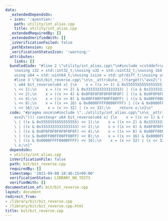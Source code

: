 ```yaml
---
data:
  _extendedDependsOn:
  - icon: ':question:'
    path: utility/int_alias.cpp
    title: utility/int_alias.cpp
  _extendedRequiredBy: []
  _extendedVerifiedWith: []
  _isVerificationFailed: false
  _pathExtension: cpp
  _verificationStatusIcon: ':warning:'
  attributes:
    links: []
  bundledCode: "#line 2 \"utility/int_alias.cpp\"\n#include <cstddef>\n#include <cstdint>\n\
    \nusing i32 = std::int32_t;\nusing u32 = std::uint32_t;\nusing i64 = std::int64_t;\n\
    using u64 = std::uint64_t;\nusing isize = std::ptrdiff_t;\nusing usize = std::size_t;\n\
    #line 3 \"bit/bit_reverse.cpp\"\n\n__attribute__((target(\"avx2\"))) constexpr\
    \ u64 bit_reverse(u64 x) {\n    x = ((x >> 1) & 0x5555555555555555) | ((x & 0x5555555555555555)\
    \ << 1);\n    x = ((x >> 2) & 0x3333333333333333) | ((x & 0x3333333333333333)\
    \ << 2);\n    x = ((x >> 4) & 0x0F0F0F0F0F0F0F0F) | ((x & 0x0F0F0F0F0F0F0F0F)\
    \ << 4);\n    x = ((x >> 8) & 0x00FF00FF00FF00FF) | ((x & 0x00FF00FF00FF00FF)\
    \ << 8);\n    x = ((x >> 16) & 0x0000FFFF0000FFFF) | ((x & 0x0000FFFF0000FFFF)\
    \ << 16);\n    x = (x >> 32) | (x << 32);\n    return x;\n}\n"
  code: "#pragma once\n#include \"../utility/int_alias.cpp\"\n\n__attribute__((target(\"\
    avx2\"))) constexpr u64 bit_reverse(u64 x) {\n    x = ((x >> 1) & 0x5555555555555555)\
    \ | ((x & 0x5555555555555555) << 1);\n    x = ((x >> 2) & 0x3333333333333333)\
    \ | ((x & 0x3333333333333333) << 2);\n    x = ((x >> 4) & 0x0F0F0F0F0F0F0F0F)\
    \ | ((x & 0x0F0F0F0F0F0F0F0F) << 4);\n    x = ((x >> 8) & 0x00FF00FF00FF00FF)\
    \ | ((x & 0x00FF00FF00FF00FF) << 8);\n    x = ((x >> 16) & 0x0000FFFF0000FFFF)\
    \ | ((x & 0x0000FFFF0000FFFF) << 16);\n    x = (x >> 32) | (x << 32);\n    return\
    \ x;\n}"
  dependsOn:
  - utility/int_alias.cpp
  isVerificationFile: false
  path: bit/bit_reverse.cpp
  requiredBy: []
  timestamp: '2021-09-08 18:46:15+09:00'
  verificationStatus: LIBRARY_NO_TESTS
  verifiedWith: []
documentation_of: bit/bit_reverse.cpp
layout: document
redirect_from:
- /library/bit/bit_reverse.cpp
- /library/bit/bit_reverse.cpp.html
title: bit/bit_reverse.cpp
---
```


